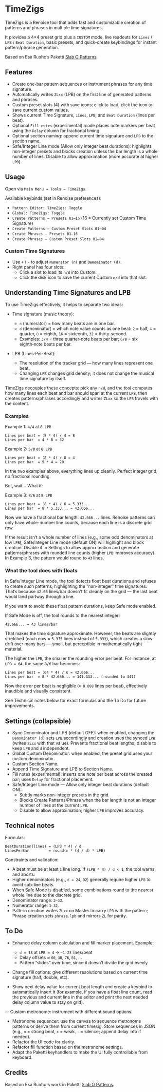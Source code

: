 # TimeZigs

TimeZigs is a Renoise tool that adds fast and customizable creation of patterns and phrases in multiple time signatures.

It provides a 4×4 preset grid plus a `CUSTOM` mode, live readouts for `Lines` / `LPB` / `Beat Duration`, basic presets, and quick-create keybindings for instant pattern/phrase generation.

Based on Esa Ruoho’s Paketti [Slab O Patterns](https://github.com/esaruoho/paketti/blob/master/PakettiSlabOPatterns.lua).

## Features

- Create one-bar pattern sequences or instrument phrases for any time signature.
- Automatically writes `ZLxx` (LPB) on the first line of generated patterns and phrases.
- Custom preset slots (4) with save icons; click to load, click the icon to save current custom values.
- Shows current Time Signature, `Lines`, `LPB`, and `Beat Duration` (lines per beat).
- Optional `Fill notes` (experimental) mode places note markers per beat using the `Delay` column for fractional timing.
- Optional section naming: append current time signature and `LPB` to the section name.
- Safe/Integer Line mode (Allow only integer beat durations): highlights non-integer presets and blocks creation unless the bar length is a whole number of lines. Disable to allow approximation (more accurate at higher `LPB`).

## Usage

Open via `Main Menu → Tools → TimeZigs`.

Available keybinds (set in Renoise preferences):
- `Pattern Editor: TimeZigs: Toggle`
- `Global: TimeZigs: Toggle`
- `Create Patterns – Presets 01–16` (16 = Currently set Custom Time Signature)
- `Create Patterns – Custom Preset Slots 01–04`
- `Create Phrases – Presets 01–16`
- `Create Phrases – Custom Preset Slots 01–04`

### Custom Time Signatures
- Use `+` / `-` to adjust `Numerator (n)` and `Denominator (d)`.
- Right panel has four slots:
  - Click a slot to load its `n/d` into Custom.
  - Click the disk icon to save the current Custom `n/d` into that slot.


## Understanding Time Signatures and LPB

To use TimeZigs effectively, it helps to separate two ideas:

- Time signature (music theory):
  - `n` (numerator) = how many beats are in one bar.
  - `d` (denominator) = which note value counts as one beat: `2` = half, `4` = quarter, `8` = eighth, `16` = sixteenth, `32` = thirty-second.
  - Examples: `3/4` = three quarter‑note beats per bar; `6/8` = six eighth‑note beats per bar.

- LPB (Lines‑Per‑Beat):
  - The resolution of the tracker grid — how many lines represent one beat.
  - Changing `LPB` changes grid density; it does not change the musical time signature by itself.

TimeZigs decouples these concepts: pick any `n/d`, and the tool computes how many lines each beat and bar should span at the current `LPB`, then creates patterns/phrases accordingly and writes `ZLxx` so the `LPB` travels with the content.

### Examples

Example 1: `4/4` at `8 LPB`

```
Lines per beat = (8 * 4) / 4 = 8
Lines per bar  = 4 * 8 = 32
```

Example 2: `5/8` at `8 LPB`

```
Lines per beat = (8 * 4) / 8 = 4
Lines per bar  = 5 * 4 = 20
```

In the two examples above, everything lines up cleanly. Perfect integer grid, no fractional rounding.

But, wait...
What if:

Example 3: `8/6` at `8 LPB`

```
Lines per beat = (8 * 4) / 6 = 5.333...
Lines per bar  = 8 * 5.333... = 42.666...
```

Now we have a fractional bar length: `42.666...` lines. Renoise patterns can only have whole-number line counts, because each line is a discrete grid row.

If the result isn’t a whole number of lines (e.g., some odd denominators at low `LPB`), Safe/Integer Line mode (default ON) will highlight and block creation. Disable it in Settings to allow approximation and generate patterns/phrases with rounded line counts (higher `LPB` improves accuracy). In Example 3, the pattern would round to `43` lines.


### What the tool does with floats

In Safe/Integer Line mode, the tool detects float beat durations and refuses to create such patterns, highlighting the “non-integer” time signatures. That’s because `42.66` lines/bar doesn’t fit cleanly on the grid — the last beat would land partway through a line.

If you want to avoid these float pattern durations, keep Safe mode enabled.

If Safe Mode is off, the tool rounds to the nearest integer:

```
42.666... → 43 lines/bar
```

That makes the time signature approximate. However, the beats are slightly stretched (each now ≈ `5.375` lines instead of `5.333`), which creates a slow drift over many bars — small, but perceptible in mathematically tight material.

The higher the `LPB`, the smaller the rounding error per beat. For instance, at `LPB = 64`, the same `8/6` bar becomes:

```
Lines per beat = (64 * 4) / 6 = 42.666...
Lines per bar  = 8 * 42.666... = 341.333... (rounded to 341)
```

Now the error per beat is negligible (≈ `0.008` lines per beat), effectively inaudible and visually consistent.

See Technical notes below for exact formulas and the To Do for future improvements.


## Settings (collapsible)
- Sync Denominator and LPB (default OFF): when enabled, changing the `Denominator (d)` sets `LPB` accordingly and creation uses the synced `LPB` (writes `ZLxx` with that value). Prevents fractional beat lengths; disable to keep `LPB` and `d` independent.
- Global Custom Denominator: when enabled, the preset grid uses your custom denominator.
- Custom Section Name.
- Append Time Signature and LPB to Section Name.
- Fill notes (experimental): inserts one note per beat across the created bar; uses `Delay` for fractional placement.
- Safe/Integer Line mode — Allow only integer beat durations (default ON):
  - Subtly marks non-integer presets in the grid.
  - Blocks Create Patterns/Phrase when the bar length is not an integer number of lines at the current `LPB`.
  - Disable to allow approximation; higher `LPB` improves accuracy.

## Technical notes

Formulas:

```
BeatDuration(lines) = (LPB * 4) / d
LinesPerBar         = round(n * (4 / d) * LPB)
```

Constraints and validation:
- A beat must be at least `1` line long. If `(LPB * 4) / d < 1`, the tool warns and aborts.
- Higher denominators (e.g., `d = 24`, `32`) generally require higher `LPB` to avoid sub-line beats.
- When Safe Mode is disabled, some combinations round to the nearest whole line due to the discrete grid.
- Denominator range: `2–32`.
- Numerator range: `1–32`.
- Pattern creation writes `ZLxx` on Master to carry `LPB` with the pattern; Phrase creation sets `phrase.lpb` and mirrors `ZL` for parity.

## To Do

- Enhance delay column calculation and fill marker placement. Example:
  - `d = 13` at `LPB = 4` → `~1.23` lines/beat
  - Delay offsets ≈ `00`, `3B`, `76`, `B1`, …
  - Pattern “slides” over time, since it doesn’t divide the grid evenly

- Change fill options: give different resolutions based on current time signature (half, double, etc).
- Show next delay value for current beat length and create a keybind to automatically insert it (for example, if you have a float line count, read the previous and current line in the editor and print the next needed delay column value to stay on grid).

-- Custom metronome: instrument with different sound options.

- Metronome sequencer: use the canvas to sequence metronome patterns or derive them from current timesig. Store sequences in JSON (e.g., `o` = strong beat, `x` = weak, `-` = silence; append delay info if needed).
- Refactor the UI code for clarity.
- Refactor fill function based on the metronome settings.
- Adapt the Paketti keyhandlers to make the UI fully controllable from keyboard.

## Credits

Based on Esa Ruoho's work in Paketti [Slab O Patterns](https://github.com/esaruoho/paketti/blob/master/PakettiSlabOPatterns.lua).

